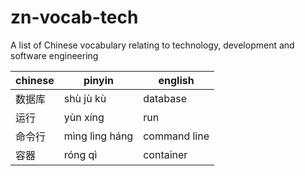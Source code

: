 # zn-vocab-tech
A list of Chinese vocabulary relating to technology, development and software engineering

| chinese | pinyin         | english      |
|---------|----------------|--------------|
| 数据库  | shù jù kù      | database     |
| 运行    | yùn xíng       | run          |
| 命令行  | mìng lìng háng | command line |
| 容器    | róng qì        | container    |
